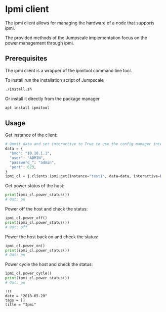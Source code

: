 # Ipmi client

The ipmi client allows for managing the hardware of a node that supports ipmi.

The provided methods of the Jumpscale implementation focus on the power management through ipmi.

## Prerequisites

The ipmi client is a wrapper of the ipmitool command line tool.

To install run the installation script of Jumpscale

```sh
./install.sh
```

Or install it directly from the package manager
```sh
apt install ipmitool
```


## Usage

Get instance of the client:
```py
# Ommit data and set interactive to True to use the config manager interactive prompt
data = {
  "bmc": "10.10.1.1",
  "user": "ADMIN",
  "password_": "admin",
  "port": 623,
}
ipmi_cl = j.clients.ipmi.get(instance="test1", data=data, interactive=False)
```

Get power status of the host:
```py
print(ipmi_cl.power_status())
# Out: on
```

Power off the host and check the status:
```py
ipmi_cl.power_off()
print(ipmi_cl.power_status())
# Out: off
```

Power the host back on and check the status:
```py
ipmi_cl.power_on()
print(ipmi_cl.power_status())
# Out: on
```
Power cycle the host and check the status:
```py
ipmi_cl.power_cycle()
print(ipmi_cl.power_status())
# Out: on
```

```
!!!
date = "2018-05-20"
tags = []
title = "Ipmi"
```
